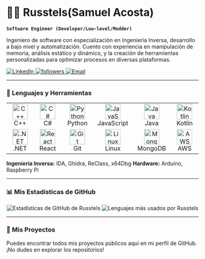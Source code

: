# 🏄‍♂️ Russtels(Samuel Acosta)

**`Software Engineer (Developer/Low-level/Modder)`**

Ingeniero de software con especialización en Ingeniería Inversa, desarrollo a bajo nivel y automatización. Cuento con experiencia en manipulación de memoria, análisis estático y dinámico, y la creación de herramientas personalizadas para optimizar procesos en diversas plataformas.

<p align="left">
   <a href="https://linkedin.com/in/samuel-acosta">
      <img alt="LinkedIn" title="Conecta conmigo en LinkedIn" src="https://custom-icon-badges.demolab.com/badge/LinkedIn-0077B5?style=for-the-badge&logo=linkedin&logoColor=white"/>
   </a>
   <a href="https://github.com/Russtels?tab=followers">
      <img alt="followers" title="Sígueme en Github" src="https://custom-icon-badges.demolab.com/github/followers/Russtels?color=236ad3&labelColor=1155ba&style=for-the-badge&logo=person-add&label=Follow&logoColor=white"/>
   </a>
    <a href="mailto:samuelacostadev@proton.me">
      <img alt="Email" title="Envíame un correo" src="https://custom-icon-badges.demolab.com/badge/ProtonMail-8B89CC?style=for-the-badge&logo=protonmail&logoColor=white"/>
   </a>
</p>

---

### 🧰 Lenguajes y Herramientas

<table>
  <tr>
    <td align="center" width="120">
      <img src="https://cdn.jsdelivr.net/gh/devicons/devicon/icons/cplusplus/cplusplus-original.svg" width="40" height="40" alt="C++" /><br>
      C++
    </td>
    <td align="center" width="120">
      <img src="https://cdn.jsdelivr.net/gh/devicons/devicon/icons/csharp/csharp-original.svg" width="40" height="40" alt="C#" /><br>
      C#
    </td>
    <td align="center" width="120">
      <img src="https://cdn.jsdelivr.net/gh/devicons/devicon/icons/python/python-original.svg" width="40" height="40" alt="Python" /><br>
      Python
    </td>
    <td align="center" width="120">
      <img src="https://cdn.jsdelivr.net/gh/devicons/devicon/icons/javascript/javascript-original.svg" width="40" height="40" alt="JavaScript" /><br>
      JavaScript
    </td>
    <td align="center" width="120">
      <img src="https://cdn.jsdelivr.net/gh/devicons/devicon/icons/java/java-original.svg" width="40" height="40" alt="Java" /><br>
      Java
    </td>
     <td align="center" width="120">
      <img src="https://cdn.jsdelivr.net/gh/devicons/devicon/icons/kotlin/kotlin-original.svg" width="40" height="40" alt="Kotlin" /><br>
      Kotlin
    </td>
  </tr>
  <tr>
    <td align="center" width="120">
      <img src="https://cdn.jsdelivr.net/gh/devicons/devicon/icons/dot-net/dot-net-original.svg" width="40" height="40" alt=".NET" /><br>
      .NET
    </td>
    <td align="center" width="120">
      <img src="https://cdn.jsdelivr.net/gh/devicons/devicon/icons/react/react-original.svg" width="40" height="40" alt="React" /><br>
      React
    </td>
    <td align="center" width="120">
      <img src="https://cdn.jsdelivr.net/gh/devicons/devicon/icons/git/git-original.svg" width="40" height="40" alt="Git" /><br>
      Git
    </td>
    <td align="center" width="120">
      <img src="https://cdn.jsdelivr.net/gh/devicons/devicon/icons/linux/linux-original.svg" width="40" height="40" alt="Linux" /><br>
      Linux
    </td>
    <td align="center" width="120">
      <img src="https://cdn.jsdelivr.net/gh/devicons/devicon/icons/mongodb/mongodb-original.svg" width="40" height="40" alt="MongoDB" /><br>
      MongoDB
    </td>
    <td align="center" width="120">
      <img src="https://cdn.jsdelivr.net/gh/devicons/devicon/icons/amazonwebservices/amazonwebservices-original.svg" width="40" height="40" alt="AWS" /><br>
      AWS
    </td>
  </tr>
</table>

**Ingeniería Inversa:** IDA, Ghidra, ReClass, x64Dbg
**Hardware:** Arduino, Raspberry Pi

---

### 📊 Mis Estadísticas de GitHub

<p align="center">
  <img align="center" src="https://github-readme-stats.vercel.app/api?username=Russtels&show_icons=true&locale=es&theme=gruvbox" alt="Estadísticas de GitHub de Russtels" />
  <img align="center" src="https://github-readme-stats.vercel.app/api/top-langs?username=Russtels&layout=compact&locale=es&theme=gruvbox" alt="Lenguajes más usados por Russtels"/>
</p>

---

### 🚀 Mis Proyectos

Puedes encontrar todos mis proyectos públicos aquí en mi perfil de GitHub. ¡No dudes en explorar los repositorios!